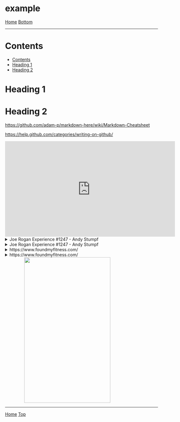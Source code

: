 <link rel="stylesheet" href="https://use.fontawesome.com/releases/v5.7.2/css/all.css" integrity="sha384-fnmOCqbTlWIlj8LyTjo7mOUStjsKC4pOpQbqyi7RrhN7udi9RwhKkMHpvLbHG9Sr" crossorigin="anonymous">

<span id="header"></span>
# example

[<i class="fas fa-home"></i> Home](/example/docs/index.md)
<a href="#footer"><i class="fas fa-asterisk"></i> Bottom</a>

---

# Contents

* [Contents](#contents)
* [Heading 1](#heading-1)
* [Heading 2](#heading-2)

# Heading 1

# Heading 2

https://github.com/adam-p/markdown-here/wiki/Markdown-Cheatsheet

https://help.github.com/categories/writing-on-github/

<div align="center">
    <iframe width="560" height="315" src="https://www.youtube.com/embed/bz1Masw5QDs" frameborder="0" allow="accelerometer; autoplay; encrypted-media; gyroscope; picture-in-picture" allowfullscreen></iframe>
</div>
<details>
		<summary>Joe Rogan Experience #1247 - Andy Stumpf</summary>
		<blockquote cite="https://www.youtube.com/watch?v=bz1Masw5QDs" style="padding-top:2px;padding-bottom:2px;">
			<div align="center">
    <iframe width="560" height="315" src="https://www.youtube.com/embed/bz1Masw5QDs" frameborder="0" allow="accelerometer; autoplay; encrypted-media; gyroscope; picture-in-picture" allowfullscreen></iframe>
</div>
		</blockquote>
	</details>
<details>
		<summary>Joe Rogan Experience #1247 - Andy Stumpf</summary>
		<blockquote cite="https://www.youtube.com/watch?v=bz1Masw5QDs" style="padding-top:2px;padding-bottom:2px;">
			<div align="center">
    <iframe width="560" height="315" src="https://www.youtube.com/embed/bz1Masw5QDs" frameborder="0" allow="accelerometer; autoplay; encrypted-media; gyroscope; picture-in-picture" allowfullscreen></iframe>
</div>
<table align="center">
    <tr>
        <th>Time</th>
        <th>Note</th>
    </tr>
    <tr>
        <td><a href="https://www.youtube.com/watch?v=bz1Masw5QDs&t=0m10s">0m10s</a></td>
        <td>a note</td>
    </tr>
    <tr>
        <td><a href="https://www.youtube.com/watch?v=bz1Masw5QDs&t=0m20s">0m20s</a></td>
        <td>another note</td>
    </tr>
    <tr>
        <td><a href="https://www.youtube.com/watch?v=bz1Masw5QDs&t=0m30s">0m30s</a></td>
        <td>yet another note</td>
    </tr>
</table>
		</blockquote>
	</details>

<details>
    <summary>https://www.foundmyfitness.com/</summary>
    <blockquote cite="https://www.foundmyfitness.com/" style="padding-top:2px;padding-bottom:2px;">
        <section>
            <img src="https://www.foundmyfitness.com/favicon.ico" width="16" height="16" alt="Site Icon">
            <i>www.foundmyfitness.com</i>
        </section>
        <section>
            <a href="https://www.foundmyfitness.com/">
                <b>FoundMyFitness</b>
            </a>
        </section>
        <section>
            Promoting strategies to increase healthspan, well-being, cognitive and physical performance through deeper understandings of nutrition, genetics, and cell biology.
        </section>
        <section>
            <img src="https://www.foundmyfitness.com/images/fmf-og-image.jpg" alt="Site Image">
        </section>
    </blockquote>
</details>

<details>
		<summary>https://www.foundmyfitness.com/</summary>
		<blockquote cite="https://www.foundmyfitness.com/" style="padding-top:2px;padding-bottom:2px;">
			<div align="center">
    <iframe width="852" height="315" src="https://www.foundmyfitness.com/" frameborder="0"></iframe>
</div>
		</blockquote>
	</details>

<img src="https://search.chow.com/thumbnail/640/0/www.chowstatic.com/assets/2014/12/10836_creamy_tomato_soup_original_3000_2.jpg" alt="" style="max-width: 640px;width: 75%;height: 480px;display: block;margin-left: auto;margin-right: auto;">


---
<span id="footer"></span>
[<i class="fas fa-home"></i> Home](/example/docs/index.md)
<a href="#header"><i class="fas fa-asterisk"></i> Top</a>
